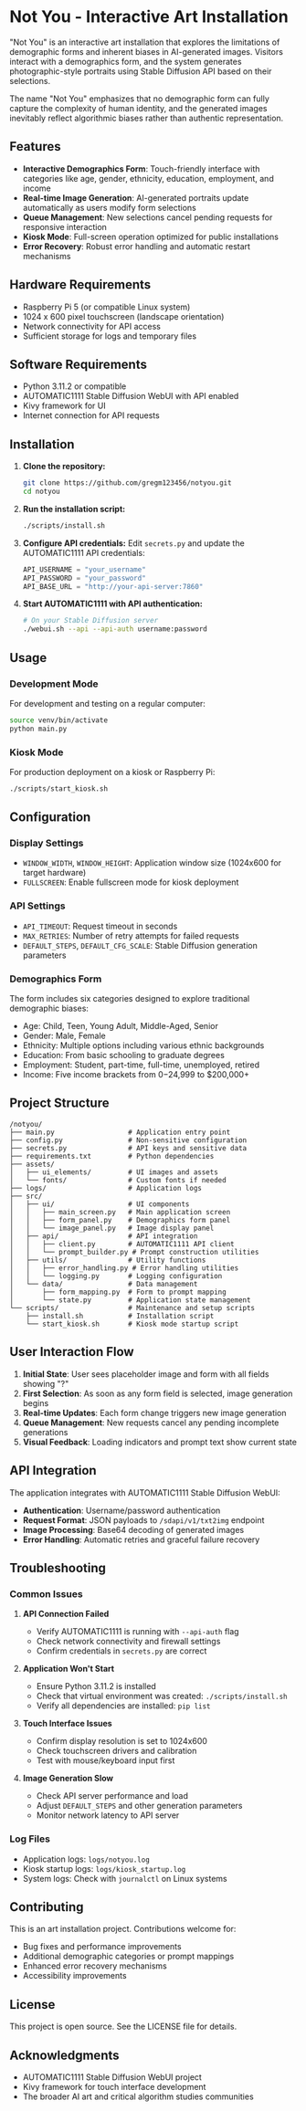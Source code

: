 # Not You - Interactive Art Installation

"Not You" is an interactive art installation that explores the limitations of demographic forms and inherent biases in AI-generated images. Visitors interact with a demographics form, and the system generates photographic-style portraits using Stable Diffusion API based on their selections.

The name "Not You" emphasizes that no demographic form can fully capture the complexity of human identity, and the generated images inevitably reflect algorithmic biases rather than authentic representation.

## Features

- **Interactive Demographics Form**: Touch-friendly interface with categories like age, gender, ethnicity, education, employment, and income
- **Real-time Image Generation**: AI-generated portraits update automatically as users modify form selections
- **Queue Management**: New selections cancel pending requests for responsive interaction
- **Kiosk Mode**: Full-screen operation optimized for public installations
- **Error Recovery**: Robust error handling and automatic restart mechanisms

## Hardware Requirements

- Raspberry Pi 5 (or compatible Linux system)
- 1024 x 600 pixel touchscreen (landscape orientation)
- Network connectivity for API access
- Sufficient storage for logs and temporary files

## Software Requirements

- Python 3.11.2 or compatible
- AUTOMATIC1111 Stable Diffusion WebUI with API enabled
- Kivy framework for UI
- Internet connection for API requests

## Installation

1. **Clone the repository:**
   ```bash
   git clone https://github.com/gregm123456/notyou.git
   cd notyou
   ```

2. **Run the installation script:**
   ```bash
   ./scripts/install.sh
   ```

3. **Configure API credentials:**
   Edit `secrets.py` and update the AUTOMATIC1111 API credentials:
   ```python
   API_USERNAME = "your_username"
   API_PASSWORD = "your_password"
   API_BASE_URL = "http://your-api-server:7860"
   ```

4. **Start AUTOMATIC1111 with API authentication:**
   ```bash
   # On your Stable Diffusion server
   ./webui.sh --api --api-auth username:password
   ```

## Usage

### Development Mode
For development and testing on a regular computer:
```bash
source venv/bin/activate
python main.py
```

### Kiosk Mode
For production deployment on a kiosk or Raspberry Pi:
```bash
./scripts/start_kiosk.sh
```

## Configuration

### Display Settings
- `WINDOW_WIDTH`, `WINDOW_HEIGHT`: Application window size (1024x600 for target hardware)
- `FULLSCREEN`: Enable fullscreen mode for kiosk deployment

### API Settings
- `API_TIMEOUT`: Request timeout in seconds
- `MAX_RETRIES`: Number of retry attempts for failed requests
- `DEFAULT_STEPS`, `DEFAULT_CFG_SCALE`: Stable Diffusion generation parameters

### Demographics Form
The form includes six categories designed to explore traditional demographic biases:
- Age: Child, Teen, Young Adult, Middle-Aged, Senior
- Gender: Male, Female
- Ethnicity: Multiple options including various ethnic backgrounds
- Education: From basic schooling to graduate degrees
- Employment: Student, part-time, full-time, unemployed, retired
- Income: Five income brackets from $0-$24,999 to $200,000+

## Project Structure

```
/notyou/
├── main.py                  # Application entry point
├── config.py                # Non-sensitive configuration
├── secrets.py               # API keys and sensitive data
├── requirements.txt         # Python dependencies
├── assets/
│   ├── ui_elements/         # UI images and assets
│   └── fonts/               # Custom fonts if needed
├── logs/                    # Application logs
├── src/
│   ├── ui/                  # UI components
│   │   ├── main_screen.py   # Main application screen
│   │   ├── form_panel.py    # Demographics form panel
│   │   └── image_panel.py   # Image display panel
│   ├── api/                 # API integration
│   │   ├── client.py        # AUTOMATIC1111 API client
│   │   └── prompt_builder.py # Prompt construction utilities
│   ├── utils/               # Utility functions
│   │   ├── error_handling.py # Error handling utilities
│   │   └── logging.py       # Logging configuration
│   └── data/                # Data management
│       ├── form_mapping.py  # Form to prompt mapping
│       └── state.py         # Application state management
└── scripts/                 # Maintenance and setup scripts
    ├── install.sh           # Installation script
    └── start_kiosk.sh       # Kiosk mode startup script
```

## User Interaction Flow

1. **Initial State**: User sees placeholder image and form with all fields showing "?"
2. **First Selection**: As soon as any form field is selected, image generation begins
3. **Real-time Updates**: Each form change triggers new image generation
4. **Queue Management**: New requests cancel any pending incomplete generations
5. **Visual Feedback**: Loading indicators and prompt text show current state

## API Integration

The application integrates with AUTOMATIC1111 Stable Diffusion WebUI:
- **Authentication**: Username/password authentication
- **Request Format**: JSON payloads to `/sdapi/v1/txt2img` endpoint
- **Image Processing**: Base64 decoding of generated images
- **Error Handling**: Automatic retries and graceful failure recovery

## Troubleshooting

### Common Issues

1. **API Connection Failed**
   - Verify AUTOMATIC1111 is running with `--api-auth` flag
   - Check network connectivity and firewall settings
   - Confirm credentials in `secrets.py` are correct

2. **Application Won't Start**
   - Ensure Python 3.11.2 is installed
   - Check that virtual environment was created: `./scripts/install.sh`
   - Verify all dependencies are installed: `pip list`

3. **Touch Interface Issues**
   - Confirm display resolution is set to 1024x600
   - Check touchscreen drivers and calibration
   - Test with mouse/keyboard input first

4. **Image Generation Slow**
   - Check API server performance and load
   - Adjust `DEFAULT_STEPS` and other generation parameters
   - Monitor network latency to API server

### Log Files

- Application logs: `logs/notyou.log`
- Kiosk startup logs: `logs/kiosk_startup.log`
- System logs: Check with `journalctl` on Linux systems

## Contributing

This is an art installation project. Contributions welcome for:
- Bug fixes and performance improvements
- Additional demographic categories or prompt mappings
- Enhanced error recovery mechanisms
- Accessibility improvements

## License

This project is open source. See the LICENSE file for details.

## Acknowledgments

- AUTOMATIC1111 Stable Diffusion WebUI project
- Kivy framework for touch interface development
- The broader AI art and critical algorithm studies communities
